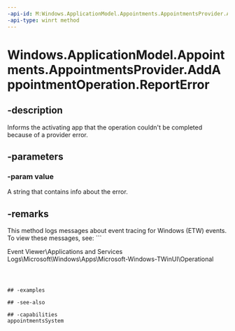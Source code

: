 ```yaml
---
-api-id: M:Windows.ApplicationModel.Appointments.AppointmentsProvider.AddAppointmentOperation.ReportError(System.String)
-api-type: winrt method
---
```


<!-- Method syntax
public void ReportError(System.String value)
-->

# Windows.ApplicationModel.Appointments.AppointmentsProvider.AddAppointmentOperation.ReportError

## -description
Informs the activating app that the operation couldn't be completed because of a provider error.

## -parameters
### -param value
A string that contains info about the error.
<!--Where does this come out again? Detectable in the IAsyncResult? Should also note in Remarks whether this returns empty string to the ID value of the original async caller.-->

## -remarks
This method logs messages about event tracing for Windows (ETW) events. To view these messages, see: ```

Event Viewer\Applications and Services Logs\Microsoft\Windows\Apps\Microsoft-Windows-TWinUI\Operational
```



## -examples

## -see-also

## -capabilities
appointmentsSystem
